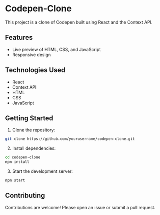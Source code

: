 # Codepen-Clone

This project is a clone of Codepen built using React and the Context API.

## Features

- Live preview of HTML, CSS, and JavaScript
- Responsive design

## Technologies Used

- React
- Context API
- HTML
- CSS
- JavaScript

## Getting Started

1. Clone the repository:

```bash
git clone https://github.com/yourusername/codepen-clone.git
```

2. Install dependencies:

```bash
cd codepen-clone
npm install
```

3. Start the development server:

```bash
npm start
```

## Contributing

Contributions are welcome! Please open an issue or submit a pull request.
